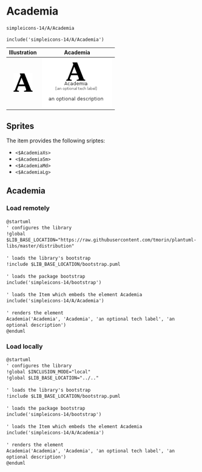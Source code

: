 # Academia


```text
simpleicons-14/A/Academia
```

```text
include('simpleicons-14/A/Academia')
```



| Illustration | Academia |
| :---: | :---: |
| ![illustration for Illustration](../../simpleicons-14/A/Academia.png) | ![illustration for Academia](../../simpleicons-14/A/Academia.Local.png) |



## Sprites
The item provides the following sriptes:

- `<$AcademiaXs>`
- `<$AcademiaSm>`
- `<$AcademiaMd>`
- `<$AcademiaLg>`





## Academia

### Load remotely
```plantuml
@startuml
' configures the library
!global $LIB_BASE_LOCATION="https://raw.githubusercontent.com/tmorin/plantuml-libs/master/distribution"

' loads the library's bootstrap
!include $LIB_BASE_LOCATION/bootstrap.puml

' loads the package bootstrap
include('simpleicons-14/bootstrap')

' loads the Item which embeds the element Academia
include('simpleicons-14/A/Academia')

' renders the element
Academia('Academia', 'Academia', 'an optional tech label', 'an optional description')
@enduml
```

### Load locally
```plantuml
@startuml
' configures the library
!global $INCLUSION_MODE="local"
!global $LIB_BASE_LOCATION="../.."

' loads the library's bootstrap
!include $LIB_BASE_LOCATION/bootstrap.puml

' loads the package bootstrap
include('simpleicons-14/bootstrap')

' loads the Item which embeds the element Academia
include('simpleicons-14/A/Academia')

' renders the element
Academia('Academia', 'Academia', 'an optional tech label', 'an optional description')
@enduml
```

